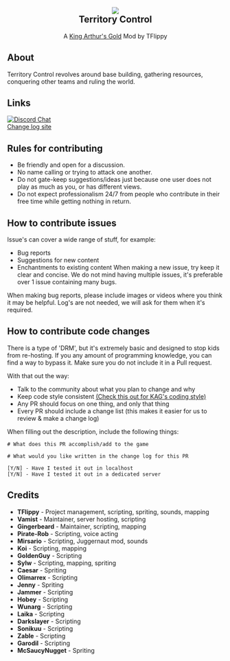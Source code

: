 <h2 align = 'center'><img src="https://imgur.com/w4xpq4L.png"><br>Territory Control</h2>
<p align = 'center'>A <a href="https://github.com/transhumandesign/kag-base">King Arthur's Gold</a> Mod by TFlippy</p>

<h2>About</h2>
<p>
  Territory Control revolves around base building, gathering resources, conquering other teams and ruling the world.
</p>

## Links
[![Discord Chat](https://img.shields.io/discord/361255623456849923?label=Discord&logo=discord&logoColor=ffffff&labelColor=7289DA&color=2c2f33)](https://discord.gg/ZSazrXz)
<br>
[Change log site](https://change.vamist.dev/tc/)

## Rules for contributing
- Be friendly and open for a discussion.
- No name calling or trying to attack one another.
- Do not gate-keep suggestions/ideas just because one user does not play as much as you, or has different views.
- Do not expect professionalism 24/7 from people who contribute in their free time while getting nothing in return. 

## How to contribute issues
Issue's can cover a wide range of stuff, for example:
- Bug reports
- Suggestions for new content
- Enchantments to existing content
When making a new issue, try keep it clear and concise. We do not mind having multiple issues, it's preferable over 1 issue containing many bugs.

When making bug reports, please include images or videos where you think it may be helpful. Log's are not needed, we will ask for them when it's required. 


## How to contribute code changes
There is a type of 'DRM', but it's extremely basic and designed to stop kids from re-hosting.
If you any amount of programming knowledge, you can find a way to bypass it. Make sure you do not include it in a Pull request.

With that out the way:
- Talk to the community about what you plan to change and why
- Keep code style consistent <a href="https://github.com/transhumandesign/kag-base/blob/master/CONTRIBUTING.md">(Check this out for KAG's coding style)</a>
- Any PR should focus on one thing, and only that thing
- Every PR should include a change list (this makes it easier for us to review & make a change log)

When filling out the description, include the following things:

```
# What does this PR accomplish/add to the game

# What would you like written in the change log for this PR

[Y/N] - Have I tested it out in localhost
[Y/N] - Have I tested it out in a dedicated server
```

<h2>Credits</h2>
<ul>
  <li><b>TFlippy</b> - Project management, scripting, spriting, sounds, mapping</li>
  <li><b>Vamist</b> - Maintainer, server hosting, scripting</li>
  <li><b>Gingerbeard</b> - Maintainer, scripting, mapping</li>
  <li><b>Pirate-Rob</b> - Scripting, voice acting</li>
  <li><b>Mirsario</b> - Scripting, Juggernaut mod, sounds</li>
  <li><b>Koi</b> - Scripting, mapping</li>
  <li><b>GoldenGuy</b> - Scripting</li>
  <li><b>Sylw</b> - Scripting, mapping, spriting</li>
  <li><b>Caesar</b> - Spriting</li>
  <li><b>Olimarrex</b> - Scripting</li>
  <li><b>Jenny</b> - Spriting</li>
  <li><b>Jammer</b> - Scripting</li>
  <li><b>Hobey</b> - Scripting</li>
  <li><b>Wunarg</b> - Scripting</li>
  <li><b>Laika</b> - Scripting</li>
  <li><b>Darkslayer</b> - Scripting</li>
  <li><b>Sonikuu</b> - Scripting</li>
  <li><b>Zable</b> - Scripting</li>
  <li><b>Garodil</b> - Scripting</li>
  <li><b>McSaucyNugget</b> - Spriting</li>
</ul>









